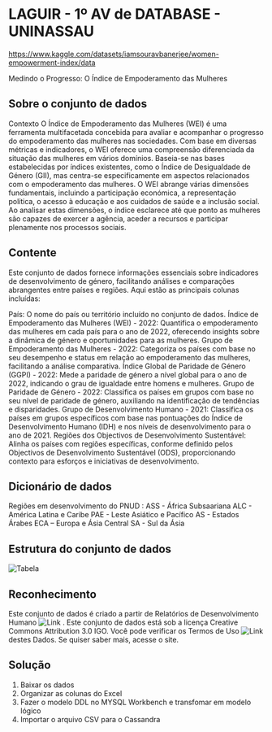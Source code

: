 # LAGUIR - 1º AV de DATABASE - UNINASSAU
https://www.kaggle.com/datasets/iamsouravbanerjee/women-empowerment-index/data

Medindo o Progresso: O Índice de Empoderamento das Mulheres

## Sobre o conjunto de dados
Contexto
O Índice de Empoderamento das Mulheres (WEI) é uma ferramenta multifacetada concebida para avaliar e acompanhar o progresso do empoderamento das mulheres nas sociedades. Com base em diversas métricas e indicadores, o WEI oferece uma compreensão diferenciada da situação das mulheres em vários domínios. Baseia-se nas bases estabelecidas por índices existentes, como o Índice de Desigualdade de Género (GII), mas centra-se especificamente em aspectos relacionados com o empoderamento das mulheres. O WEI abrange várias dimensões fundamentais, incluindo a participação económica, a representação política, o acesso à educação e aos cuidados de saúde e a inclusão social. Ao analisar estas dimensões, o índice esclarece até que ponto as mulheres são capazes de exercer a agência, aceder a recursos e participar plenamente nos processos sociais.

## Contente
Este conjunto de dados fornece informações essenciais sobre indicadores de desenvolvimento de género, facilitando análises e comparações abrangentes entre países e regiões. Aqui estão as principais colunas incluídas:

País: O nome do país ou território incluído no conjunto de dados.
Índice de Empoderamento das Mulheres (WEI) - 2022: Quantifica o empoderamento das mulheres em cada país para o ano de 2022, oferecendo insights sobre a dinâmica de género e oportunidades para as mulheres.
Grupo de Empoderamento das Mulheres - 2022: Categoriza os países com base no seu desempenho e status em relação ao empoderamento das mulheres, facilitando a análise comparativa.
Índice Global de Paridade de Género (GGPI) - 2022: Mede a paridade de género a nível global para o ano de 2022, indicando o grau de igualdade entre homens e mulheres.
Grupo de Paridade de Género - 2022: Classifica os países em grupos com base no seu nível de paridade de género, auxiliando na identificação de tendências e disparidades.
Grupo de Desenvolvimento Humano - 2021: Classifica os países em grupos específicos com base nas pontuações do Índice de Desenvolvimento Humano (IDH) e nos níveis de desenvolvimento para o ano de 2021.
Regiões dos Objectivos de Desenvolvimento Sustentável: Alinha os países com regiões específicas, conforme definido pelos Objectivos de Desenvolvimento Sustentável (ODS), proporcionando contexto para esforços e iniciativas de desenvolvimento.

## Dicionário de dados
Regiões em desenvolvimento do PNUD :
ASS - África Subsaariana
ALC - América Latina e Caribe
PAE - Leste Asiático e Pacífico
AS - Estados Árabes
ECA – Europa e Ásia Central
SA - Sul da Ásia

## Estrutura do conjunto de dados

![Tabela](https://i.imgur.com/PUej0u0.png)

## Reconhecimento

Este conjunto de dados é criado a partir de Relatórios de Desenvolvimento Humano ![Link](https://hdr.undp.org/) . Este conjunto de dados está sob a licença Creative Commons Attribution 3.0 IGO. Você pode verificar os Termos de Uso ![Link](https://hdr.undp.org/terms-use) destes Dados. Se quiser saber mais, acesse o site.


## Solução

1. Baixar os dados
2. Organizar as colunas do Excel
3. Fazer o modelo DDL no MYSQL Workbench e transfomar em modelo lógico
4. Importar o arquivo CSV para o Cassandra 
